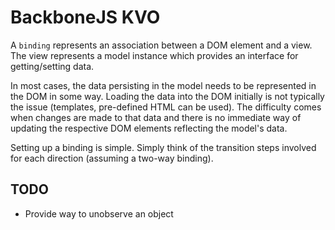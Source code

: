 BackboneJS KVO
==============

A ``binding`` represents an association between a DOM element and a
view. The view represents a model instance which provides an interface
for getting/setting data.

In most cases, the data persisting in the model needs to be represented
in the DOM in some way. Loading the data into the DOM initially is not
typically the issue (templates, pre-defined HTML can be used). The
difficulty comes when changes are made to that data and there is no
immediate way of updating the respective DOM elements reflecting the
model's data.

Setting up a binding is simple. Simply think of the transition steps
involved for each direction (assuming a two-way binding).

TODO
----
* Provide way to unobserve an object
